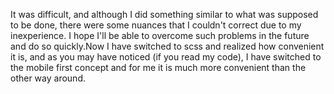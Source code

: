 It was difficult, and although I did something similar to what was supposed to be done, there were some nuances that I couldn't correct due to my inexperience. I hope I'll be able to overcome such problems in the future and do so quickly.Now I have switched to scss and realized how convenient it is, and as you may have noticed (if you read my code), I have switched to the mobile first concept and for me it is much more convenient than the other way around.